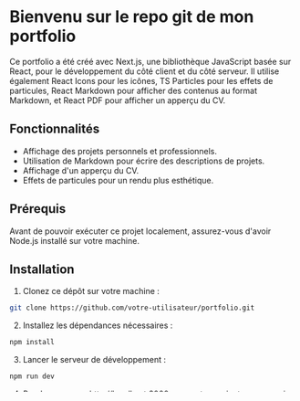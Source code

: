 # Bienvenu sur le repo git de mon portfolio

Ce portfolio a été créé avec Next.js, une bibliothèque JavaScript basée sur React, pour le développement du côté client et du côté serveur. Il utilise également React Icons pour les icônes, TS Particles pour les effets de particules, React Markdown pour afficher des contenus au format Markdown, et React PDF pour afficher un apperçu du CV.

## Fonctionnalités

- Affichage des projets personnels et professionnels.
- Utilisation de Markdown pour écrire des descriptions de projets.
- Affichage d'un apperçu du CV.
- Effets de particules pour un rendu plus esthétique.

## Prérequis

Avant de pouvoir exécuter ce projet localement, assurez-vous d'avoir Node.js installé sur votre machine.

## Installation

1. Clonez ce dépôt sur votre machine :
```bash
git clone https://github.com/votre-utilisateur/portfolio.git
```
2. Installez les dépendances nécessaires : 
```bash
npm install
```
3. Lancer le serveur de développement :
```bash
npm run dev
```
4. Rendez-vous sur [http://localhost:3000](http://localhost:3000) avec votre navigateur pour voir le résultat.

## En savoir plus

Pour en savoir plus sur Next.js, consultez les ressources suivantes :

- [Documentation de Next.js](https://nextjs.org/docs) - apprenez les fonctionnalités et l'API de Next.js.
- [Apprendre Next.js](https://nextjs.org/learn) - un tutoriel interactif sur Next.js.

Vous pouvez également consulter [le dépôt GitHub de Next.js](https://github.com/vercel/next.js/) - vos retours et contributions sont les bienvenus !